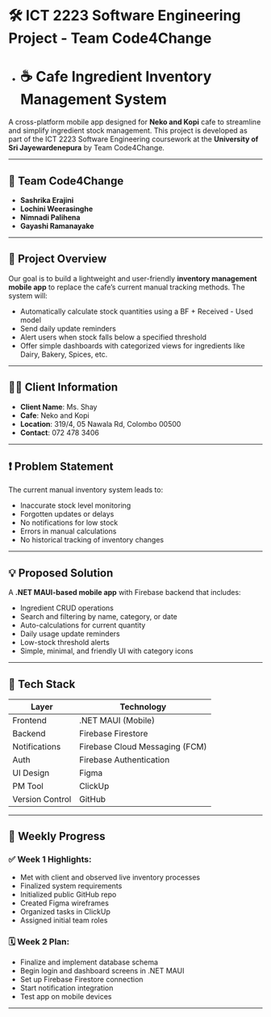 # 🛠️ ICT 2223 Software Engineering Project - Team Code4Change

- # ☕ Cafe Ingredient Inventory Management System

A cross-platform mobile app designed for **Neko and Kopi** cafe to streamline and simplify ingredient stock management. This project is developed as part of the ICT 2223 Software Engineering coursework at the **University of Sri Jayewardenepura** by Team Code4Change.

---

## 👥 Team Code4Change

- **Sashrika Erajini** 
- **Lochini Weerasinghe** 
- **Nimnadi Palihena** 
- **Gayashi Ramanayake** 
---

## 📌 Project Overview

Our goal is to build a lightweight and user-friendly **inventory management mobile app** to replace the cafe’s current manual tracking methods. The system will:
- Automatically calculate stock quantities using a BF + Received - Used model
- Send daily update reminders
- Alert users when stock falls below a specified threshold
- Offer simple dashboards with categorized views for ingredients like Dairy, Bakery, Spices, etc.

---

## 🧑‍💼 Client Information

- **Client Name**: Ms. Shay  
- **Cafe**: Neko and Kopi  
- **Location**: 319/4, 05 Nawala Rd, Colombo 00500  
- **Contact**: 072 478 3406  

---

## ❗ Problem Statement

The current manual inventory system leads to:

- Inaccurate stock level monitoring  
- Forgotten updates or delays  
- No notifications for low stock  
- Errors in manual calculations  
- No historical tracking of inventory changes  

---

## 💡 Proposed Solution

A **.NET MAUI-based mobile app** with Firebase backend that includes:

- Ingredient CRUD operations  
- Search and filtering by name, category, or date  
- Auto-calculations for current quantity  
- Daily usage update reminders  
- Low-stock threshold alerts  
- Simple, minimal, and friendly UI with category icons  

---

## 🧰 Tech Stack

| Layer         | Technology                |
|---------------|---------------------------|
| Frontend      | .NET MAUI (Mobile)        |
| Backend       | Firebase Firestore        |
| Notifications | Firebase Cloud Messaging (FCM) |
| Auth          | Firebase Authentication   |
| UI Design     | Figma                     |
| PM Tool       | ClickUp                   |
| Version Control | GitHub                  |

---

## 📆 Weekly Progress

### ✅ Week 1 Highlights:
- Met with client and observed live inventory processes  
- Finalized system requirements  
- Initialized public GitHub repo  
- Created Figma wireframes  
- Organized tasks in ClickUp  
- Assigned initial team roles

### 🗓️ Week 2 Plan:
- Finalize and implement database schema  
- Begin login and dashboard screens in .NET MAUI  
- Set up Firebase Firestore connection  
- Start notification integration  
- Test app on mobile devices  

---



